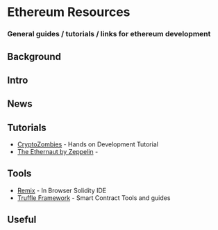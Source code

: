 # Ethereum Resources

### General guides / tutorials / links for ethereum development

## Background

## Intro

## News

## Tutorials
* [CryptoZombies](https://cryptozombies.io/) - Hands on Development Tutorial
* [The Ethernaut by Zeppelin](https://ethernaut.zeppelin.solutions/) - 

## Tools
* [Remix](https://remix.ethereum.org) - In Browser Solidity IDE
* [Truffle Framework](https://truffleframework.com) - Smart Contract Tools and guides

## Useful